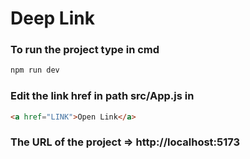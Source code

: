 # Deep Link

### To run the project type in cmd

```bash
npm run dev
```

### Edit the link **href** in path src/App.js in

```html
<a href="LINK">Open Link</a>
```

### The URL of the project => http://localhost:5173
